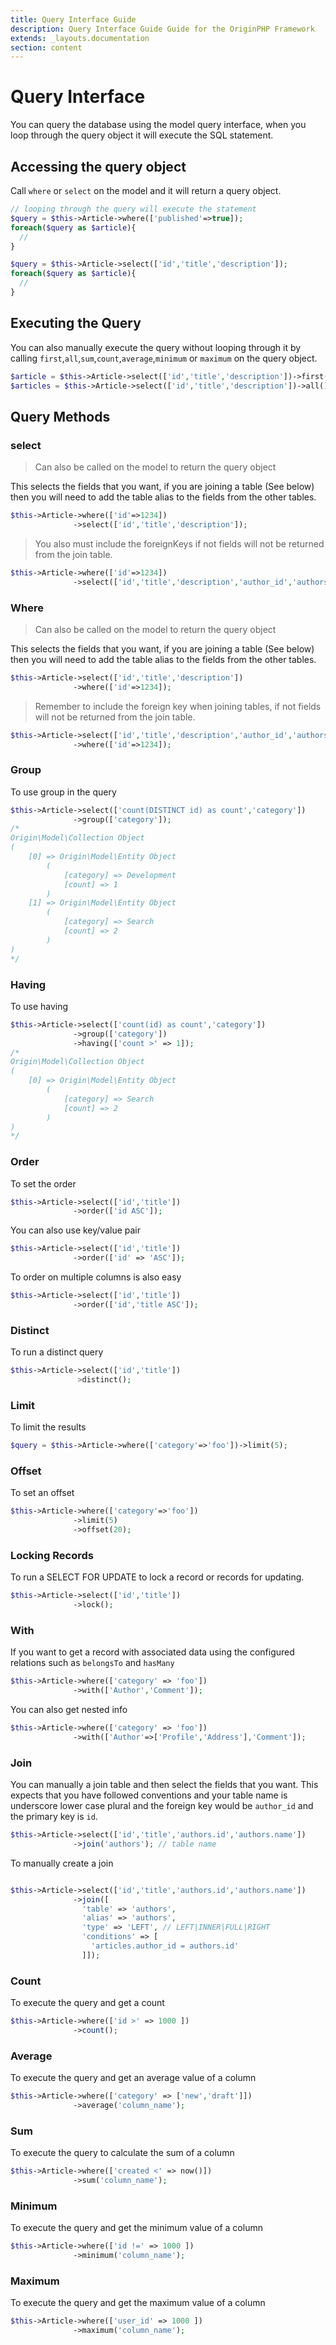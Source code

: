```yaml
---
title: Query Interface Guide
description: Query Interface Guide Guide for the OriginPHP Framework
extends: _layouts.documentation
section: content
---
```

# Query Interface

You can query the database using the model query interface, when you loop through the query object it will execute the SQL statement.

## Accessing the query object

Call `where` or `select` on the model and it will return a query object.

```php
// looping through the query will execute the statement
$query = $this->Article->where(['published'=>true]);
foreach($query as $article){
  //
}
```

```php
$query = $this->Article->select(['id','title','description']);
foreach($query as $article){
  //
}
```

## Executing the Query

You can also manually execute the query without looping through it by calling `first`,`all`,`sum`,`count`,`average`,`minimum` or `maximum` on the query object.

```php
$article = $this->Article->select(['id','title','description'])->first();
$articles = $this->Article->select(['id','title','description'])->all();
```

## Query Methods

### select

> Can also be called on the model to return the query object

This selects the fields that you want, if you are joining a table (See below) then you will need to add
the table alias to the fields from the other tables.

```php
$this->Article->where(['id'=>1234])
              ->select(['id','title','description']);
```

> You also must include the foreignKeys if not fields will not be returned from the join table.

```php
$this->Article->where(['id'=>1234])
              ->select(['id','title','description','author_id','authors.id','author.name']); // 'author_id','authors.id' important
```

### Where

> Can also be called on the model to return the query object

This selects the fields that you want, if you are joining a table (See below) then you will need to add
the table alias to the fields from the other tables.

```php
$this->Article->select(['id','title','description'])
              ->where(['id'=>1234]);
```

> Remember to include the foreign key when joining tables, if not fields will not be returned from the join table.

```php
$this->Article->select(['id','title','description','author_id','authors.id','author.name']) 
              ->where(['id'=>1234]);
```

### Group

To use group in the query

```php
$this->Article->select(['count(DISTINCT id) as count','category'])
              ->group(['category']);
/*
Origin\Model\Collection Object
(
    [0] => Origin\Model\Entity Object
        (
            [category] => Development
            [count] => 1
        )
    [1] => Origin\Model\Entity Object
        (
            [category] => Search
            [count] => 2
        )
)
*/
```

### Having

To use having

```php
$this->Article->select(['count(id) as count','category'])
              ->group(['category'])
              ->having(['count >' => 1]);
/*
Origin\Model\Collection Object
(
    [0] => Origin\Model\Entity Object
        (
            [category] => Search
            [count] => 2
        )
)
*/
```

### Order

To set the order

```php
$this->Article->select(['id','title'])
              ->order(['id ASC']);
```

You can also use key/value pair

```php
$this->Article->select(['id','title'])
              ->order(['id' => 'ASC']);
```

To order on multiple columns is also easy

```php
$this->Article->select(['id','title'])
              ->order(['id','title ASC']);
```

### Distinct

To run a distinct query

```php
$this->Article->select(['id','title'])
               >distinct();
```

### Limit

To limit the results

```php
$query = $this->Article->where(['category'=>'foo'])->limit(5);
```

### Offset

To set an offset 

```php
$this->Article->where(['category'=>'foo'])
              ->limit(5)
              ->offset(20);
```

### Locking Records

To run a SELECT FOR UPDATE to lock a record or records for updating.

```php
$this->Article->select(['id','title'])
              ->lock();
```

### With

If you want to get a record with associated data using the configured relations such as `belongsTo` and `hasMany`

```php
$this->Article->where(['category' => 'foo'])
              ->with(['Author','Comment']);
```

You can also get nested info

```php
$this->Article->where(['category' => 'foo'])
              ->with(['Author'=>['Profile','Address'],'Comment']);
```

### Join

You can manually a join table and then select the fields that you want. This expects that you have followed conventions and your table name is underscore lower case plural and the foreign key would be `author_id` and the primary key is `id`.

```php
$this->Article->select(['id','title','authors.id','authors.name'])
              ->join('authors'); // table name
```

To manually create a join

```php

$this->Article->select(['id','title','authors.id','authors.name'])
              ->join([
                'table' => 'authors',
                'alias' => 'authors',
                'type' => 'LEFT', // LEFT|INNER|FULL|RIGHT
                'conditions' => [
                  'articles.author_id = authors.id'
                ]]);
```

### Count

To execute the query and get a count

```php
$this->Article->where(['id >' => 1000 ])
              ->count();
```

### Average

To execute the query and get an average value of a column

```php
$this->Article->where(['category' => ['new','draft']])
              ->average('column_name');
```

### Sum

To execute the query to calculate the sum of a column

```php
$this->Article->where(['created <' => now()])
              ->sum('column_name');
```

### Minimum

To execute the query and get the minimum value of a column

```php
$this->Article->where(['id !=' => 1000 ])
              ->minimum('column_name');
```

### Maximum

To execute the query and get the maximum value of a column

```php
$this->Article->where(['user_id' => 1000 ])
              ->maximum('column_name');
```
